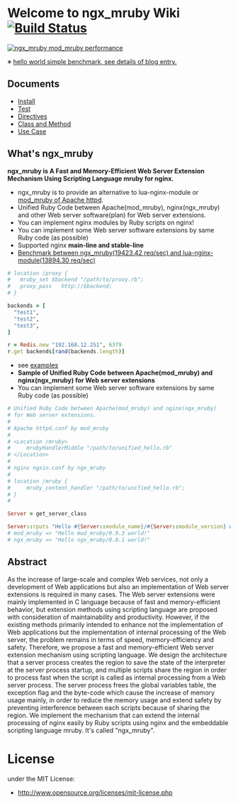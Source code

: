 # Welcome to ngx_mruby Wiki  [![Build Status](https://travis-ci.org/matsumotory/ngx_mruby.png?branch=master)](https://travis-ci.org/matsumotory/ngx_mruby)

[![ngx_mruby mod_mruby performance](https://github.com/matsumotory/mod_mruby/raw/master/images/performance_20140301.png)](http://blog.matsumoto-r.jp/?p=3974)

※ [hello world simple benchmark, see details of blog entry.](http://blog.matsumoto-r.jp/?p=3974)

## Documents
- [Install](https://github.com/matsumotory/ngx_mruby/docs/install)
- [Test](https://github.com/matsumotory/ngx_mruby/docs/test)
- [Directives](https://github.com/matsumotory/ngx_mruby/docs/directives)
- [Class and Method](https://github.com/matsumotory/ngx_mruby/docs/class_and_method)
- [Use Case](https://github.com/matsumotory/ngx_mruby/docs/use_case)

## What's ngx_mruby
__ngx_mruby is A Fast and Memory-Efficient Web Server Extension Mechanism Using Scripting Language mruby for nginx.__

- ngx_mruby is to provide an alternative to lua-nginx-module or [mod_mruby of Apache httpd](http://mod.mruby.org/). 
- Unified Ruby Code between Apache(mod_mruby), nginx(ngx_mruby) and other Web server software(plan) for Web server extensions.
- You can implement nginx modules by Ruby scripts on nginx!
- You can implement some Web server software extensions by same Ruby code (as possible) 
- Supported nginx __main-line and stable-line__
- [Benchmark between ngx_mruby(19423.42 req/sec) and lua-nginx-module(13894.30 req/sec)](https://gist.github.com/matsumotory/6930672)

```ruby
# location /proxy {
#   mruby_set $backend "/path/to/proxy.rb";
#   proxy_pass   http://$backend;
# }

backends = [
  "test1",
  "test2",
  "test3",
]

r = Redis.new "192.168.12.251", 6379
r.get backends[rand(backends.length)]
```

- see [examples](https://github.com/matsumotory/ngx_mruby/blob/master/example/nginx.conf)
- __Sample of Unified Ruby Code between Apache(mod_mruby) and nginx(ngx_mruby) for Web server extensions__
- You can implement some Web server software extensions by same Ruby code (as possible) 

```ruby
# Unified Ruby Code between Apache(mod_mruby) and nginx(ngx_mruby)
# for Web server extensions.
#
# Apache httpd.conf by mod_mruby
# 
# <Location /mruby>
#     mrubyHandlerMiddle "/path/to/unified_hello.rb"
# </Location>
#
# nginx ngxin.conf by ngx_mruby
#
# location /mruby {
#     mruby_content_handler "/path/to/unified_hello.rb";
# }
#

Server = get_server_class

Server::rputs "Hello #{Server::module_name}/#{Server::module_version} world!"
# mod_mruby => "Hello mod_mruby/0.9.3 world!"
# ngx_mruby => "Hello ngx_mruby/0.0.1 world!"
```

## Abstract

As the increase of large-scale and complex Web services, not only a development of Web applications but also an implementation of Web server extensions is required in many cases. The Web server extensions were mainly implemented in C language because of fast and memory-efficient behavior, but extension methods using scripting language are proposed with consideration of maintainability and productivity. However, if the existing methods primarily intended to enhance not the implementation of Web applications but the implementation of internal processing of the Web server, the problem remains in terms of speed, memory-efficiency and safety. Therefore, we propose a fast and memory-efficient Web server extension mechanism using scripting language. We design the architecture that a server process creates the region to save the state of the interpreter at the server process startup, and multiple scripts share the region in order to process fast when the script is called as internal processing from a Web server process. The server process frees the global variables table, the exception flag and the byte-code which cause the increase of memory usage mainly, in order to reduce the memory usage and extend safety by preventing interference between each scripts because of sharing the region. We implement the mechanism that can extend the internal processing of nginx easily by Ruby scripts using nginx and the embeddable scripting language mruby. It's called "ngx_mruby".

# License
under the MIT License:

* http://www.opensource.org/licenses/mit-license.php

